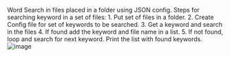 Word Search in files placed in a folder using JSON config.
Steps for searching keyword in a set of files:
	1. Put set of files in a folder.
	2. Create Config file for set of keywords to be searched.
	3. Get a keyword and search in the files
	4. If found add the keyword and file name in a list.
	5. If not found, loop and search for next keyword.
Print the list with found keywords.![image](https://user-images.githubusercontent.com/2629883/215327219-af7da409-ad9c-40ef-b4c8-f0f0fa9e2f96.png)
